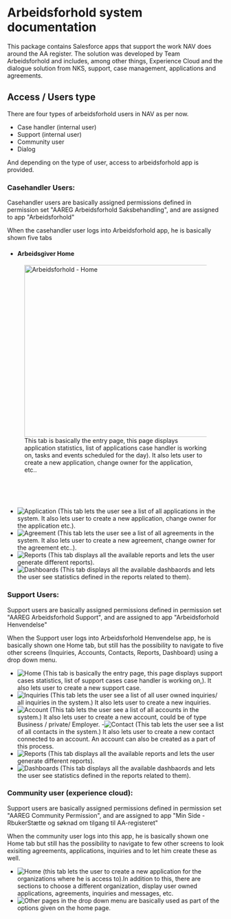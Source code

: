 # Arbeidsforhold system documentation

This package contains Salesforce apps that support the work NAV does around the AA register. The solution was developed by Team Arbeidsforhold and includes, among other things, Experience Cloud and the dialogue solution from NKS, support, case management, applications and agreements.

## Access / Users type
There are four types of arbeidsforhold users in NAV as per now. 
- Case handler (internal user)
- Support (internal user)
- Community user
- Dialog

And depending on the type of user, access to arbeidsforhold app is provided.

### Casehandler Users:

Casehandler users are basically assigned permissions defined in permission set "AAREG Arbeidsforhold Saksbehandling", and are assigned to app "Arbeidsforhold"

When the casehandler user logs into Arbeidsforhold app, he is  basically shown five tabs
- #### Arbeidsgiver Home
<figure>
    <img src="assets/Arbeidsforhold-Home.jpg" width="600" height="400"
         alt="Arbeidsforhold - Home">
    <figcaption>This tab is basically the entry page,  this page displays application statistics, list of applications case handler is working on, tasks and events scheduled for the day). It also lets user to create a new application, change owner for the application, etc..</figcaption>
</figure><br/><br/><br/>

- ![Application](assets/Arbeidsforhold-Applications.jpg "Arbeidsforhold - Applications") (This tab lets the user see a list of all applications in the system. It also lets user to create a new application, change owner for the application etc.).
- ![Agreement](assets/Arbeidsforhold-Agreements.jpg "Arbeidsforhold - Agreement") (This tab lets the user see a list of all agreements in the system. It also lets user to create a new agreement, change owner for the agreement etc..).
- ![Reports](assets/Arbeidsforhold-reports.jpg "Arbeidsforhold - Reports") (This tab displays all the available reports and lets the user generate different reports).
- ![Dashboards](assets/Arbeidsforhold-dashboards.jpg "Arbeidsforhold - Dashboards") (This tab displays all the available dashbaords and lets the user see statistics defined in the reports related to them).

### Support Users:

Support users are basically assigned permissions defined in permission set "AAREG Arbeidsforhold Support", and are assigned to app "Arbeidsforhold Henvendelse"

When the Support user logs into Arbeidsforhold Henvendelse app, he is  basically shown one Home tab, but still has the possibility to navigate to five other screens (Inquiries, Accounts, Contacts, Reports, Dashboard) using a drop down menu.
- ![Home](assets/ArbeidsforholdHenvendelse-Home.jpg "ArbeidsforholdHenvendelse - Home") (This tab is basically the entry page,  this page displays support cases statistics, list of support cases case handler is working on,). It also lets user to create a new support case.
- ![Inquiries](assets/ArbeidsforholdHenvendelse-Inquiries.jpg "ArbeidsforholdHenvendelse - Inquiries") (This tab lets the user see a list of all user owned inquiries/ all inquiries in the system.) It also lets user to create a new inquiries.
- ![Account](assets/ArbeidsforholdHenvendelse-Accounts.jpg "ArbeidsforholdHenvendelse - Accounts") (This tab lets the user see a list of all accounts in the system.) It also lets user to create a new account, could be of type Business / private/ Employer.
-![Contact](assets/ArbeidsforholdHenvendelse-contacts.jpg "ArbeidsforholdHenvendelse - Contacts") (This tab lets the user see a list of all contacts in the system.) It also lets user to create a new contact connected to an account. An account can also be created as a part of this process.
- ![Reports](assets/ArbeidsforholdHenvendelse-reports.jpg "ArbeidsforholdHenvendelse - Reports") (This tab displays all the available reports and lets the user generate different reports).
- ![Dashboards](assets/ArbeidsforholdHenvendelse-dashboards.jpg "ArbeidsforholdHenvendelse - Dashboards") (This tab displays all the available dashbaords and lets the user see statistics defined in the reports related to them).

### Community user (experience cloud):

Support users are basically assigned permissions defined in permission set "AAREG Community Permission", and are assigned to app "Min Side - RbukerStætte og søknad om tilgang til AA-registeret"

When the community user logs into this app, he is basically shown one Home tab but still has the possibility to navigate to few other screens to look exisiting agreements, applications, inquiries and to let him create these as well.
- ![Home](assets/ExperienceCloud-Home.jpg "ExperienceCloud - Home") (this tab lets the user to create a new application for the organizations where he is access to).In addition to this, there are sections to choose a different organization, display user owned applications, agreements, inquiries and messages, etc.
- ![Other pages](assets/ExperienceCloud-%20HomeWithOptionsOfDropDownMenu.jpg "ExperienceCloud - Tabs") in the drop down menu are basically used as part of the options given on the home page.

